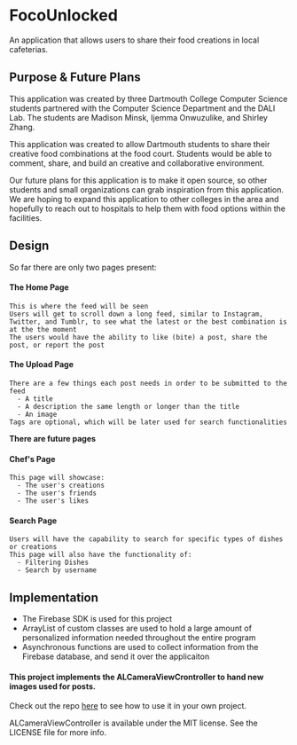 # FocoUnlocked
An application that allows users to share their food creations in local cafeterias.

## Purpose & Future Plans
This application was created by three Dartmouth College Computer Science students partnered with the Computer Science Department and the DALI Lab. The students are Madison Minsk, Ijemma Onwuzulike, and Shirley Zhang.

This application was created to allow Dartmouth students to share their creative food combinations at the food court. Students would be able to comment, share, and build an creative and collaborative environment.

Our future plans for this application is to make it open source, so other students and small organizations can grab inspiration from this application. We are hoping to expand this application to other colleges in the area and hopefully to reach out to hospitals to help them with food options within the facilities.

## Design
So far there are only two pages present:
#### The Home Page
    This is where the feed will be seen
    Users will get to scroll down a long feed, similar to Instagram, Twitter, and Tumblr, to see what the latest or the best combination is at the the moment
    The users would have the ability to like (bite) a post, share the post, or report the post
#### The Upload Page
    There are a few things each post needs in order to be submitted to the feed
      - A title
      - A description the same length or longer than the title
      - An image
    Tags are optional, which will be later used for search functionalities
**There are future pages**
#### Chef's Page
    This page will showcase:
      - The user's creations
      - The user's friends
      - The user's likes
#### Search Page
    Users will have the capability to search for specific types of dishes or creations
    This page will also have the functionality of:
      - Filtering Dishes
      - Search by username
    
## Implementation
- The Firebase SDK is used for this project
- ArrayList of custom classes are used to hold a large amount of personalized information needed throughout the entire program
- Asynchronous functions are used to collect information from the Firebase database, and send it over the applicaiton

#### This project implements the ALCameraViewCrontroller to hand new images used for posts.
Check out the repo [here](https://github.com/AlexLittlejohn/ALCameraViewController) to see how to use it in your own project.

ALCameraViewController is available under the MIT license. See the LICENSE file for more info.
